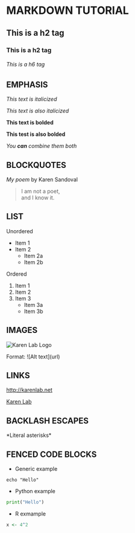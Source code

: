  # MARKDOWN TUTORIAL

## This is a h2 tag

### This is a h2 tag

###### This is a h6 tag

## EMPHASIS

_This text is italicized_

*This text is also italicized*

**This text is bolded**

__This test is also bolded__

_You **can** combine them both_

## BLOCKQUOTES

_My poem_ by Karen Sandoval

>I am not a poet, \
>and I know it.

## LIST

Unordered
* Item 1
* Item 2
	* Item 2a
	* Item 2b

Ordered
1. Item 1
2. Item 2
3. Item 3
	* Item 3a
	* Item 3b

## IMAGES

![Karen Lab
Logo](https://i.guim.co.uk/img/media/43352be36da0eb156e8551d775a57fadba8ae6d7/0_0_1440_864/master/1440.jpg?width=1900&dpr=2&s=none)

Format: \!\[Alt text]\(url\)

## LINKS

http://karenlab.net

[Karen Lab](http://karenlab.net)

## BACKLASH ESCAPES

\*Literal asterisks\*

## FENCED CODE BLOCKS

* Generic example

```
echo "Hello"
```
* Python example

```python
print("Hello")
```

* R exmample

```r
x <- 4^2
```

